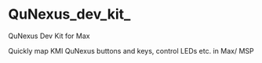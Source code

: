 # QuNexus_dev_kit_
QuNexus Dev Kit for Max

Quickly map KMI QuNexus buttons and keys, control LEDs etc. in Max/ MSP 
